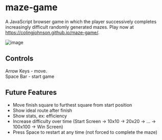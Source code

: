 # maze-game

A JavaScript browser game in which the player successively completes increasingly difficult randomly generated mazes. Play now at https://colingjohnson.github.io/maze-game/.

![image](https://github.com/user-attachments/assets/be6e2de8-e3bc-4d89-b693-a59e61fd6523)

## Controls

Arrow Keys - move.  
Space Bar - start game

## Future Features

- Move finish square to furthest square from start position
- Show ideal route after finish
- Show stats, ex: efficiency
- Increase difficulty over time (Start Screen -> 10x10 -> 20x20 -> ... -> 100x100 -> Win Screen)
- Press Space to restart at any time (not forced to complete the maze)
